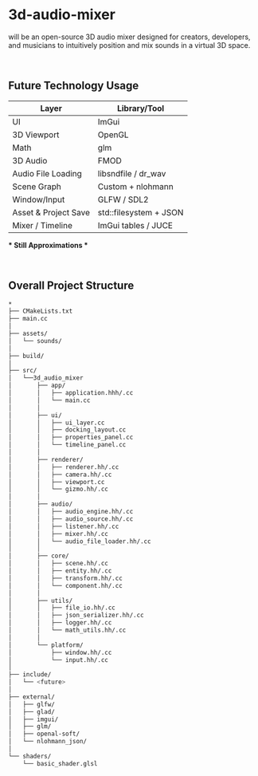 # 3d-audio-mixer
will be an open-source 3D audio mixer designed for creators, developers, and musicians to intuitively position and mix sounds in a virtual 3D space. 

<br/>

## Future Technology Usage

| Layer                | Library/Tool           |
| -------------------- | ---------------------- |
| UI                   | ImGui                  |
| 3D Viewport          | OpenGL                 |
| Math                 | glm                    |
| 3D Audio             | FMOD                   |
| Audio File Loading   | libsndfile / dr\_wav   |
| Scene Graph          | Custom + nlohmann      |
| Window/Input         | GLFW / SDL2            |
| Asset & Project Save | std::filesystem + JSON |
| Mixer / Timeline     | ImGui tables / JUCE    |

__\* Still Approximations \*__

<br/>

## Overall Project Structure

```sh
*
├── CMakeLists.txt
├── main.cc
│
├── assets/
│   └── sounds/
│
├── build/
│
├── src/
│   └──3d_audio_mixer
│       ├── app/
│       │   ├── application.hhh/.cc
│       │   └── main.cc
│       │
│       ├── ui/
│       │   ├── ui_layer.cc
│       │   ├── docking_layout.cc
│       │   ├── properties_panel.cc
│       │   └── timeline_panel.cc
│       │
│       ├── renderer/
│       │   ├── renderer.hh/.cc
│       │   ├── camera.hh/.cc
│       │   ├── viewport.cc
│       │   └── gizmo.hh/.cc
│       │
│       ├── audio/
│       │   ├── audio_engine.hh/.cc
│       │   ├── audio_source.hh/.cc
│       │   ├── listener.hh/.cc
│       │   ├── mixer.hh/.cc
│       │   └── audio_file_loader.hh/.cc
│       │
│       ├── core/
│       │   ├── scene.hh/.cc
│       │   ├── entity.hh/.cc
│       │   ├── transform.hh/.cc
│       │   └── component.hh/.cc
│       │
│       ├── utils/
│       │   ├── file_io.hh/.cc
│       │   ├── json_serializer.hh/.cc
│       │   ├── logger.hh/.cc
│       │   └── math_utils.hh/.cc
│       │
│       └── platform/
│           ├── window.hh/.cc
│           └── input.hh/.cc
│
├── include/
│   └── <future>
│
├── external/
│   ├── glfw/
│   ├── glad/
│   ├── imgui/
│   ├── glm/
│   ├── openal-soft/
│   └── nlohmann_json/
│
└── shaders/
    └── basic_shader.glsl
```